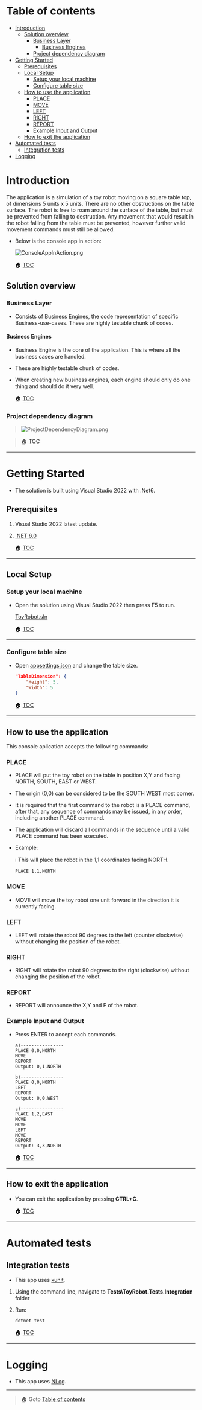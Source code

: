 # Table of contents 

<!-- TOC -->

- [Introduction](#introduction)
	- [Solution overview](#solution-overview)
		- [Business Layer](#business-layer)
			- [Business Engines](#business-engines)
		- [Project dependency diagram](#project-dependency-diagram)
- [Getting Started](#getting-started)
	- [Prerequisites](#prerequisites)
	- [Local Setup](#local-setup)
		- [Setup your local machine](#setup-your-local-machine)
		- [Configure table size](#configure-table-size)
	- [How to use the application](#how-to-use-the-application)
		- [PLACE](#place)
		- [MOVE](#move)
		- [LEFT](#left)
		- [RIGHT](#right)
		- [REPORT](#report)
		- [Example Input and Output](#example-input-and-output)
	- [How to exit the application](#how-to-exit-the-application)
- [Automated tests](#automated-tests)
	- [Integration tests](#integration-tests)
- [Logging](#logging)

<!-- /TOC -->
# Introduction 

The application is a simulation of a toy robot moving on a square table top, of dimensions 5 units x 5 units. There are no
other obstructions on the table surface. The robot is free to roam around the surface of the table, but must be prevented
from falling to destruction. Any movement that would result in the robot falling from the table must be prevented,
however further valid movement commands must still be allowed.

  * Below is the console app in action:

	![ConsoleAppInAction.png](SolutionArtifacts/Art/ConsoleAppInAction.png)

	:house: [TOC](#table-of-contents)


## Solution overview

### Business Layer

* Consists of Business Engines, the code representation of specific Business-use-cases. These are highly testable chunk of codes.
 

#### Business Engines

* Business Engine is the core of the application. This is where all the business cases are handled. 

* These are highly testable chunk of codes.

* When creating new business engines, each engine should only do one thing and should do it very well.

	:house: [TOC](#table-of-contents)

### Project dependency diagram

> ![ProjectDependencyDiagram.png](SolutionArtifacts/Art/ProjectDependencyDiagram.png)
 
> :house: [TOC](#table-of-contents)

---

# Getting Started

* The solution is built using Visual Studio 2022 with .Net6.

## Prerequisites

1. Visual Studio 2022 latest update.
2. [.NET 6.0](https://dotnet.microsoft.com/download/dotnet)

	:house: [TOC](#table-of-contents)

---

## Local Setup

### Setup your local machine

* Open the solution using Visual Studio 2022 then press F5 to run.

	[ToyRobot.sln](ToyRobot.sln)
  
  
	:house: [TOC](#table-of-contents)
	
---
### Configure table size

* Open [appsettings.json](Hosts/ToyRobot.Service/appsettings.json) and change the table size.
	
	```json
	"TableDimension": {
		"Height": 5,
		"Width": 5
	}
	```

	:house: [TOC](#table-of-contents)
	
---

## How to use the application

This console aplication accepts the following commands:

### PLACE

* PLACE will put the toy robot on the table in position X,Y and facing NORTH, SOUTH, EAST or WEST. 
* The origin (0,0) can be considered to be the SOUTH WEST most corner. 
* It is required that the first command to the robot is a PLACE command, after that, any sequence of commands may be issued, in any order, including another PLACE command.
* The application will discard all commands in the sequence until a valid PLACE command has been executed.

* Example:

	:information_source: This will place the robot in the 1,1 coordinates facing NORTH.

	```bash
	PLACE 1,1,NORTH
	```

### MOVE

* MOVE will move the toy robot one unit forward in the direction it is currently facing.

### LEFT

* LEFT will rotate the robot 90 degrees to the left (counter clockwise) without changing the position of the robot.

### RIGHT

* RIGHT will rotate the robot 90 degrees to the right (clockwise) without changing the position of the robot.

### REPORT

* REPORT will announce the X,Y and F of the robot.


### Example Input and Output

* Press ENTER to accept each commands.

	```
	a)----------------
	PLACE 0,0,NORTH
	MOVE
	REPORT
	Output: 0,1,NORTH

	b)----------------
	PLACE 0,0,NORTH
	LEFT
	REPORT
	Output: 0,0,WEST

	c)----------------
	PLACE 1,2,EAST
	MOVE
	MOVE
	LEFT
	MOVE
	REPORT
	Output: 3,3,NORTH
	```

	:house: [TOC](#table-of-contents)

---

## How to exit the application

* You can exit the application by pressing **CTRL+C**.


	:house: [TOC](#table-of-contents)

---

# Automated tests

## Integration tests

* This app uses [xunit](https://github.com/xunit/xunit).


1. Using the command line, navigate to **Tests\ToyRobot.Tests.Integration** folder
2. Run:

	```bash
	dotnet test
	```
  
	:house: [TOC](#table-of-contents)

---

# Logging

* This app uses [NLog](https://nlog-project.org/).

---

> :house: Goto [Table of contents](#table-of-contents)

